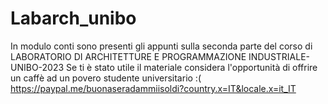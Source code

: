 # Labarch_unibo
In modulo conti sono presenti gli appunti sulla seconda parte del corso di LABORATORIO DI ARCHITETTURE E PROGRAMMAZIONE INDUSTRIALE-UNIBO-2023
Se ti è stato utile il materiale considera l'opportunità di offrire un caffè ad un povero studente universitario :( https://paypal.me/buonaseradammiisoldi?country.x=IT&locale.x=it_IT
